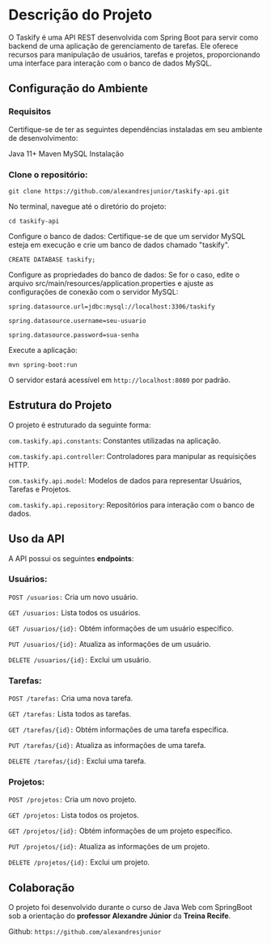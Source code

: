 
# Descrição do Projeto

O Taskify é uma API REST desenvolvida com Spring Boot para servir como backend de uma aplicação de gerenciamento de tarefas. Ele oferece recursos para manipulação de usuários, tarefas e projetos, proporcionando uma interface para interação com o banco de dados MySQL.

## Configuração do Ambiente

### Requisitos

Certifique-se de ter as seguintes dependências instaladas em seu ambiente de desenvolvimento:

Java 11+
Maven
MySQL
Instalação

### Clone o repositório:

```git clone https://github.com/alexandresjunior/taskify-api.git```

No terminal, navegue até o diretório do projeto:

```cd taskify-api```


Configure o banco de dados: Certifique-se de que um servidor MySQL esteja em execução e crie um banco de dados chamado "taskify".

```CREATE DATABASE taskify;```


Configure as propriedades do banco de dados: Se for o caso, edite o arquivo src/main/resources/application.properties e ajuste as configurações de conexão com o servidor MySQL:

```spring.datasource.url=jdbc:mysql://localhost:3306/taskify```

```spring.datasource.username=seu-usuario```

```spring.datasource.password=sua-senha```

Execute a aplicação:

```mvn spring-boot:run```

O servidor estará acessível em ```http://localhost:8080``` por padrão.

## Estrutura do Projeto

O projeto é estruturado da seguinte forma:

```com.taskify.api.constants```: Constantes utilizadas na aplicação.

```com.taskify.api.controller```: Controladores para manipular as requisições HTTP.

```com.taskify.api.model```: Modelos de dados para representar Usuários, Tarefas e Projetos.

```com.taskify.api.repository```: Repositórios para interação com o banco de dados.

## Uso da API

A API possui os seguintes **endpoints**:

### Usuários:

```POST /usuarios:``` Cria um novo usuário.

```GET /usuarios:``` Lista todos os usuários.

```GET /usuarios/{id}:``` Obtém informações de um usuário específico.

```PUT /usuarios/{id}:``` Atualiza as informações de um usuário.

```DELETE /usuarios/{id}:``` Exclui um usuário.

### Tarefas:

```POST /tarefas:``` Cria uma nova tarefa.

```GET /tarefas:``` Lista todos as tarefas.

```GET /tarefas/{id}:``` Obtém informações de uma tarefa específica.

```PUT /tarefas/{id}:``` Atualiza as informações de uma tarefa.

```DELETE /tarefas/{id}:``` Exclui uma tarefa.

### Projetos:

```POST /projetos:``` Cria um novo projeto.

```GET /projetos:``` Lista todos os projetos.

```GET /projetos/{id}:``` Obtém informações de um projeto específico.

```PUT /projetos/{id}:``` Atualiza as informações de um projeto.

```DELETE /projetos/{id}:``` Exclui um projeto.

## Colaboração

O projeto foi desenvolvido durante o curso de Java Web com SpringBoot sob a orientação do **professor Alexandre Júnior** da **Treina Recife**.

Github: ```https://github.com/alexandresjunior```
